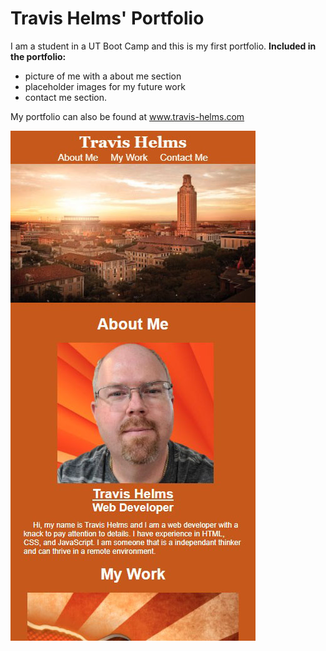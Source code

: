 # Travis Helms' Portfolio

I am a student in a UT Boot Camp and this is my first portfolio. 
**Included in the portfolio:**
- picture of me with a about me section
- placeholder images for my future work
- contact me section.

My portfolio can also be found at www.travis-helms.com

![travis-helms.com](./assets/images/mockup.jpg)
